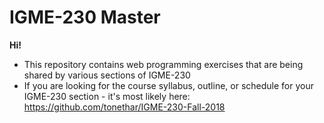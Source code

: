 # IGME-230 Master

**Hi!**

- This repository contains web programming exercises that are being shared by various sections of IGME-230
- If you are looking for the course syllabus, outline, or schedule for your IGME-230 section - it's most likely here: https://github.com/tonethar/IGME-230-Fall-2018
